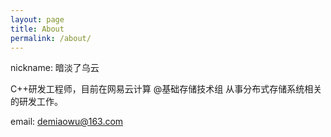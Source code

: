 ```yaml
---
layout: page
title: About
permalink: /about/
---
```


nickname: 暗淡了乌云

C++研发工程师，目前在网易云计算 @基础存储技术组 从事分布式存储系统相关的研发工作。

email: demiaowu@163.com
